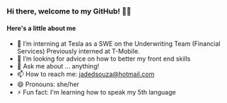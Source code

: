 ### Hi there, welcome to my GitHub! 👋🏾

<!--
**jadedsouza/jadedsouza** is a ✨ _special_ ✨ repository because its `README.md` (this file) appears on your GitHub profile.
-->
#### Here's a little about me
- 🔭 I’m interning at Tesla as a SWE on the Underwriting Team (Financial Services) Previously interned at T-Mobile.
- 🌱 I’m looking for advice on how to better my front end skills
- 💬 Ask me about ... anything!
- 📫 How to reach me: jadedsouza@hotmail.com
- 😄 Pronouns: she/her
- ⚡ Fun fact: I'm learning how to speak my 5th language

